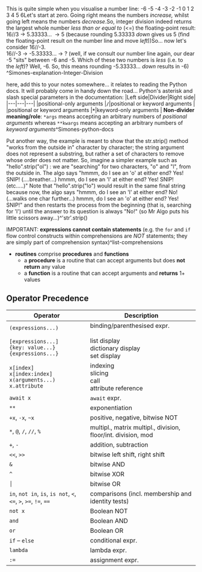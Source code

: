 
This is quite simple when you visualise a number line: -6 -5 -4 -3 -2 -1 0 1 2 3 4 5 6Let's start at zero. Going right means the numbers _increase,_ whilst going left means the numbers _decrease_.So, integer division indeed returns the largest whole number _less than or equal to_ (<=) the floating-point result: 16//3 -> 5.33333...  -> 5 (because rounding 5.33333 _down_ gives us 5 (find the floating-point result on the number line and move _left_))So... now let's consider 16//-3.  
16//-3 -> -5.33333... -> ? (well, if we consult our number line again, our dear -5 "sits" between -6 and -5. Which of these two numbers is _less_ (i.e. to the _left_)? Well, -6. So, this means rounding -5.33333... _down_ results in -6)  ^Simones-explanation-Integer-Division

here, add this to your notes somewhere... it relates to reading the Python docs. It will probably come in handy down the road...
Python's asterisk and slash special parameters in the documentation:
|Left side|Divider|Right side|
|---|---|---|
|positional-only arguments |**`/`**|positional or keyword arguments |
|positional or keyword arguments |**`*`**|keyword-only arguments |
**Non-divider meaning/role**: `*args` means accepting an arbitrary numbers of *positional arguments* whereas `**kwargs` means accepting an arbitrary numbers of *keyword arguments*^Simones-python-docs


Put another way, the example is meant to show that the str.strip() method "works from the outside in" character by character; the string argument does not represent a substring, but rather a set of characters to remove whose order does not matter. So, imagine a simpler example such as "hello".strip("ol") : we are "searching" for two characters, "o" and "l", from the outside in. The algo says "hmmm, do I see an 'o' at either end? Yes! SNIP! (....breather...) hmmm, do I see an 'l' at either end? Yes! SNIP! (etc.....)" Note that "hello".strip("lo")  would result in the same final string because now, the algo says "hmmm, do I see an 'l' at either end? No! (...walks one char further...) hmmm, do I see an 'o' at either end? Yes! SNIP!" and then restarts the process from the beginning (that is, searching for 'l') until the answer to its question is always "No!" (so Mr Algo puts his little scissors away...)^'str'.strip() 

IMPORTANT: **expressions cannot contain statements** (e.g. the `for` and `if` flow control constructs within comprehensions are *NOT* statements; they are simply part of comprehension syntax)^list-comprehensions

- **routines** comprise **procedures** and **functions**
	 - a **procedure** is a routine that can accept arguments but does **not return** any value
	 - a **function** is a routine that can accept arguments and **returns** 1+ values



## Operator Precedence

| Operator | Description |
| ---- | ---- |
| `(expressions...)`<br><br>`[expressions...]`<br>`{key: value...}`<br>`{expressions...}` | binding/parenthesised expr.<br><br>list display<br>dictionary display<br>set display |
| `x[index]`<br>`x[index:index]`<br>`x(arguments...)`<br>`x.attribute` | indexing<br>slicing<br>call<br>attribute reference |
| `await x` | `await` expr. |
| `**` | exponentiation |
| `+x`, `-x`, `~x` | positive, negative, bitwise NOT |
| `*`, `@`, `/`, `//`, `%` | multipl., matrix multipl., division, floor/int. division, mod |
| `+`, `-` | addition, subtraction |
| `<<`, `>>` | bitwise left shift, right shift |
| `&` | bitwise AND |
| `^` | bitwise XOR |
| `│` | bitwise OR |
| `in`, `not in`, `is`, `is not`, `<`, `<=`, `>`, `>=`, `!=`, `==` | comparisons (incl. membership and identity tests) |
| `not x` | Boolean NOT |
| `and` | Boolean AND |
| `or` | Boolean OR |
| `if` – `else` | conditional expr. |
| `lambda` | lambda expr. |
| `:=` | assignment expr. |
